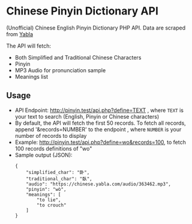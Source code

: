 # Chinese Pinyin Dictionary API
(Unofficial) Chinese English Pinyin Dictionary PHP API. Data are scraped from <a href="https://chinese.yabla.com/">Yabla</a>

The API will fetch:
- Both Simplified and Traditional Chinese Characters
- Pinyin
- MP3 Audio for pronunciation sample
- Meanings list

## Usage
- API Endpoint: http://pinyin.test/api.php?define=TEXT , where ```TEXT``` is your text to search (English, Pinyin or Chinese characters)
- By default, the API will fetch the first 50 records. To fetch all records, append '&records=NUMBER' to the endpoint , where ```NUMBER``` is your number of records to display
- Example: http://pinyin.test/api.php?define=wo&records=100, to fetch 100 records definitions of "wo"
- Sample output (JSON):
  ```
  {
      "simplified_char": "卧",
      "traditional_char": "臥",
      "audio": "https://chinese.yabla.com/audio/363462.mp3",
      "pinyin": "wò",
      "meanings": [
          "to lie",
          "to crouch"
      ]
  }
  ```

